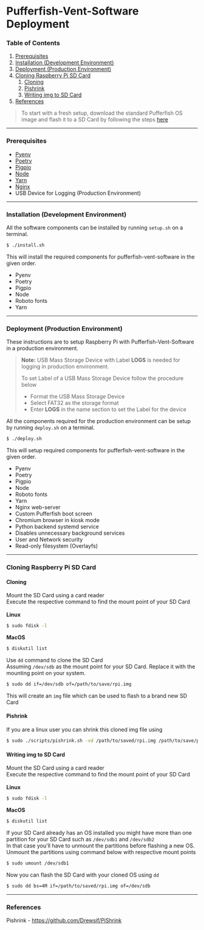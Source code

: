 # Pufferfish-Vent-Software Deployment

### Table of Contents

1. [Prerequisites](#prerequisites)
2. [Installation (Development Environment)](#installation-(development-environment))
3. [Deployment (Production Environment)](#deployment-(production-environment))
4. [Cloning Raspberry Pi SD Card](#cloning-raspberry-pi-sd-card)
    1. [Cloning](#cloning)
    2. [Pishrink](#pishrink)
    3. [Writing img to SD Card](#writing-img-to-sd-card)
5. [References](#references)

>To start with a fresh setup, download the standard Pufferfish OS image and flash it to a SD Card by following the steps [here](#writing-img-to-sd-card)

---

### Prerequisites
- [Pyenv](https://github.com/pyenv/pyenv)
- [Poetry](https://python-poetry.org/)
- [Pigpio](http://abyz.me.uk/rpi/pigpio/)
- [Node](https://nodejs.org/en/)
- [Yarn](https://yarnpkg.com/)
- [Nginx](https://www.nginx.com/)
- USB Device for Logging (Production Environment)

---

### Installation (Development Environment)
All the software components can be installed by running `setup.sh` on a terminal.

```sh
$ ./install.sh
```

This will install the required components for pufferfish-vent-software in the given order.  
- Pyenv
- Poetry
- Pigpio
- Node
- Roboto fonts
- Yarn

---

### Deployment (Production Environment)
These instructions are to setup Raspberry Pi with Pufferfish-Vent-Software in a production environment.

> **Note:** USB Mass Storage Device with Label **LOGS** is needed for logging in production environment.
>
> To set Label of a USB Mass Storage Device follow the procedure below
> - Format the USB Mass Storage Device
> - Select FAT32 as the storage format
> - Enter **LOGS** in the name section to set the Label for the device

All the components required for the production environment can be setup by running `deploy.sh` on a terminal.

```sh
$ ./deploy.sh
```

This will setup required components for pufferfish-vent-software in the given order.  
- Pyenv
- Poetry
- Pigpio
- Node
- Roboto fonts
- Yarn
- Nginx web-server
- Custom Pufferfish boot screen
- Chromium browser in kiosk mode
- Python backend systemd service
- Disables unnecessary background services
- User and Network security
- Read-only filesystem (Overlayfs)

---

### Cloning Raspberry Pi SD Card

#### Cloning

Mount the SD Card using a card reader  
Execute the respective command to find the mount point of your SD Card  
<br/>
**Linux**
```sh
$ sudo fdisk -l
```
**MacOS**
```sh
$ diskutil list
```

Use `dd` command to clone the SD Card  
Assuming `/dev/sdb` as the mount point for your SD Card. Replace it with the mounting point on your system.  

```sh
$ sudo dd if=/dev/sdb of=/path/to/save/rpi.img
```
This will create an `img` file which can be used to flash to a brand new SD Card  

#### Pishrink

If you are a linux user you can shrink this cloned img file using  
```sh
$ sudo ./scripts/pishrink.sh -vd /path/to/saved/rpi.img /path/to/save/pishrink_rpi.img
```

#### Writing img to SD Card

Mount the SD Card using a card reader  
Execute the respective command to find the mount point of your SD Card  
<br/>
**Linux**
```sh
$ sudo fdisk -l
```
**MacOS**
```sh
$ diskutil list
```

If your SD Card already has an OS installed you might have more than one partition for your SD Card such as `/dev/sdb1` and `/dev/sdb2`  
In that case you'll have to unmount the partitions before flashing a new OS.  
Unmount the partitions using command below with respective mount points  
```sh
$ sudo umount /dev/sdb1
```

Now you can flash the SD Card with your cloned OS using `dd`  
```sh
$ sudo dd bs=4M if=/path/to/saved/rpi.img of=/dev/sdb
```
---

### References
Pishrink - https://github.com/Drewsif/PiShrink